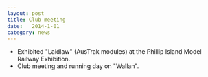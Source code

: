 ```yaml
---
layout: post
title: Club meeting
date:   2014-1-01
category: news
---
```


* Exhibited "Laidlaw" (AusTrak modules) at the Phillip Island Model Railway Exhibition.
* Club meeting and running day on "Wallan".